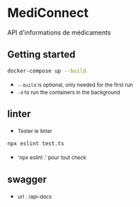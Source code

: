 # MediConnect

API d'informations de médicaments

## Getting started

```sh
docker-compose up --build
```

- <small>`--build` is optional, only needed for the first run</small>
- <small>`-d` to run the containers in the background</small>

## linter

- <small>Tester le linter</small>
```sh
npx eslint test.ts
```
- <small> 'npx eslint .' pour tout check</small>

## swagger

- <small> url : /api-docs</small>